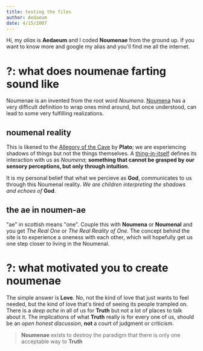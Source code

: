 ```yaml
---
title: testing the files
author: Aedaeum
date: 4/15/2007
---
```

Hi, my _alias_ is **Aedaeum** and I coded **Noumenae** from the ground up. If you want to know more and google my alias and you'll find me all  the internet.

# ?: what does noumenae farting sound like

Noumenae is an invented  from the root word _Noumena_. [Noumena] has a very difficult definition to wrap ones mind around, but once understood, can lead to some very fulfilling realizations.

## noumenal reality

This is likened to the [Allegory of the Cave] by **Plato**; we are experiencing shadows of things but not the things themselves. A [thing-in-itself][thinginitself] defines its interaction with us as _Noumena_; **something that cannot be grasped by our sensory perceptions, but only through intuition**.

It is my personal belief that what we percieve as **God**, communicates to us through this Noumenal reality. _We are children interpreting the shadows and echoes of_ **God**.

## the ae in noumen-ae

"ae" in scottish means "one". Couple this with **Noumena** or **Noumenal** and you get _The Real One_ or _The Real Reality of One_. The concept behind the site is to experience a oneness with each other, which will hopefully get us one step closer to living in the Noumenal.

# ?: what motivated you to create noumenae

The simple answer is **Love**. No, not the kind of love that just wants to feel needed, but the kind of love that's tired of seeing its people trampled on. There is a _deep ache_ in all of us for **Truth** but not a lot of places to talk about it. The implications of what **Truth** really is for every one of us, should be an _open honest discussion_, **not** a court of judgment or criticism.

> **Noumenae** exists to destroy the paradigm that there is only one acceptable way to **Truth**


[allegory of the cave]:https://faculty.washington.edu/smcohen/320/cave.htm
[thinginitself]:https://en.wikipedia.org/wiki/Thing-in-itself
[noumena]:http://www.dictionary.com/browse/ontic